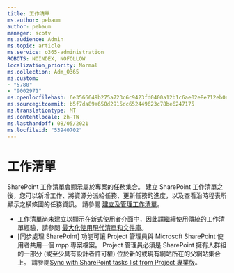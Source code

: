 ```yaml
---
title: 工作清單
ms.author: pebaum
author: pebaum
manager: scotv
ms.audience: Admin
ms.topic: article
ms.service: o365-administration
ROBOTS: NOINDEX, NOFOLLOW
localization_priority: Normal
ms.collection: Adm_O365
ms.custom:
- "5780"
- "9002971"
ms.openlocfilehash: 6e3566649b275a723c6c9423fd0400a12b1c6ae02e8e712eb0acc611720c72d9
ms.sourcegitcommit: b5f7da89a650d2915dc652449623c78be6247175
ms.translationtype: MT
ms.contentlocale: zh-TW
ms.lasthandoff: 08/05/2021
ms.locfileid: "53940702"
---
```

# <a name="task-list"></a>工作清單

SharePoint 工作清單會顯示屬於專案的任務集合。 建立 SharePoint 工作清單之後，您可以新增工作、將資源分派給任務、更新任務的進度，以及查看沿時程表所顯示之橫條圖的任務資訊。 請參閱 [建立及管理工作清單](https://support.microsoft.com/office/466ad207-46fd-4c77-9af1-41bc23cec21a)。  

-   工作清單尚未建立以顯示在新式使用者介面中，因此請繼續使用傳統的工作清單經驗，請參閱 [最大化使用現代清單和文件庫](https://docs.microsoft.com/sharepoint/dev/transform/modernize-userinterface-lists-and-libraries)。
-   [同步處理 SharePoint] 功能可讓 Project 管理員與 Microsoft SharePoint 使用者共用一個 mpp 專案檔案。 Project 管理員必須是 SharePoint 擁有人群組的一部分 (或至少具有設計者許可權) 位於新的或現有網站所在的父網站集合上。 請參閱[Sync with SharePoint tasks list from Project 專業版](https://docs.microsoft.com/office/troubleshoot/project/sync-with-tasks-from-project)。